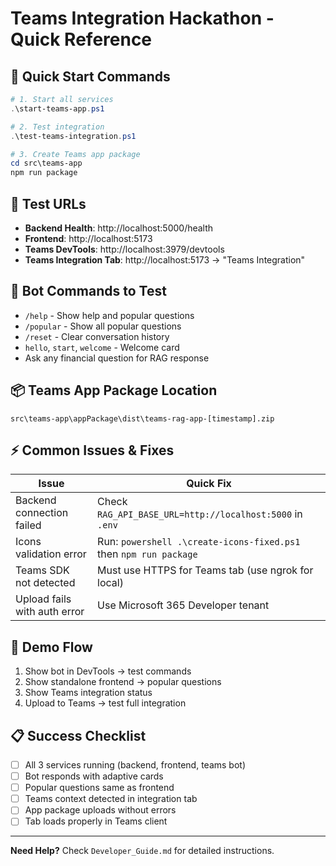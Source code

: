 # Teams Integration Hackathon - Quick Reference

## 🚀 Quick Start Commands

```powershell
# 1. Start all services
.\start-teams-app.ps1

# 2. Test integration
.\test-teams-integration.ps1

# 3. Create Teams app package
cd src\teams-app
npm run package
```

## 📱 Test URLs
- **Backend Health**: http://localhost:5000/health
- **Frontend**: http://localhost:5173
- **Teams DevTools**: http://localhost:3979/devtools
- **Teams Integration Tab**: http://localhost:5173 → "Teams Integration"

## 🤖 Bot Commands to Test
- `/help` - Show help and popular questions
- `/popular` - Show all popular questions
- `/reset` - Clear conversation history
- `hello`, `start`, `welcome` - Welcome card
- Ask any financial question for RAG response

## 📦 Teams App Package Location
```
src\teams-app\appPackage\dist\teams-rag-app-[timestamp].zip
```

## ⚡ Common Issues & Fixes

| Issue | Quick Fix |
|-------|-----------|
| Backend connection failed | Check `RAG_API_BASE_URL=http://localhost:5000` in `.env` |
| Icons validation error | Run: `powershell .\create-icons-fixed.ps1` then `npm run package` |
| Teams SDK not detected | Must use HTTPS for Teams tab (use ngrok for local) |
| Upload fails with auth error | Use Microsoft 365 Developer tenant |

## 🎯 Demo Flow
1. Show bot in DevTools → test commands
2. Show standalone frontend → popular questions  
3. Show Teams integration status
4. Upload to Teams → test full integration

## 📋 Success Checklist
- [ ] All 3 services running (backend, frontend, teams bot)
- [ ] Bot responds with adaptive cards
- [ ] Popular questions same as frontend
- [ ] Teams context detected in integration tab
- [ ] App package uploads without errors
- [ ] Tab loads properly in Teams client

---
**Need Help?** Check `Developer_Guide.md` for detailed instructions.
